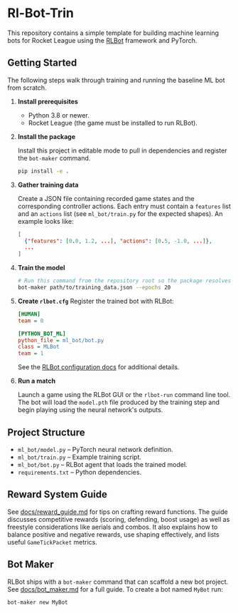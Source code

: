 # Rl-Bot-Trin

This repository contains a simple template for building machine learning
bots for Rocket League using the [RLBot](https://github.com/RLBot/RLBot)
framework and PyTorch.

## Getting Started

The following steps walk through training and running the baseline ML bot from
scratch.

1. **Install prerequisites**
   - Python 3.8 or newer.
   - Rocket League (the game must be installed to run RLBot).

2. **Install the package**

   Install this project in editable mode to pull in dependencies and
   register the ``bot-maker`` command.

   ```bash
   pip install -e .
   ```

3. **Gather training data**

   Create a JSON file containing recorded game states and the corresponding
   controller actions. Each entry must contain a `features` list and an
   `actions` list (see `ml_bot/train.py` for the expected shapes).  An example
   looks like:

   ```json
   [
     {"features": [0.0, 1.2, ...], "actions": [0.5, -1.0, ...]},
     ...
   ]
   ```
4. **Train the model**

   ```bash
   # Run this command from the repository root so the package resolves correctly.
   bot-maker path/to/training_data.json --epochs 20
   ```

5. **Create `rlbot.cfg`**
   Register the trained bot with RLBot:

   ```ini
   [HUMAN]
   team = 0

   [PYTHON_BOT_ML]
   python_file = ml_bot/bot.py
   class = MLBot
   team = 1
   ```

   See the [RLBot configuration docs](https://github.com/RLBot/RLBot/wiki/rlbot.cfg)
   for additional details.

6. **Run a match**

   Launch a game using the RLBot GUI or the `rlbot-run` command line tool. The
   bot will load the `model.pth` file produced by the training step and begin
   playing using the neural network's outputs.

## Project Structure

- `ml_bot/model.py` – PyTorch neural network definition.
- `ml_bot/train.py` – Example training script.
- `ml_bot/bot.py` – RLBot agent that loads the trained model.
- `requirements.txt` – Python dependencies.

## Reward System Guide

See [docs/reward_guide.md](docs/reward_guide.md) for tips on crafting reward functions.
The guide discusses competitive rewards (scoring, defending, boost usage) as well as
freestyle considerations like aerials and combos. It also explains how to balance positive
and negative rewards, use shaping effectively, and lists useful `GameTickPacket` metrics.

## Bot Maker

RLBot ships with a `bot-maker` command that can scaffold a new bot project.
See [docs/bot_maker.md](docs/bot_maker.md) for a full guide. To create a bot
named `MyBot` run:

```bash
bot-maker new MyBot
```
